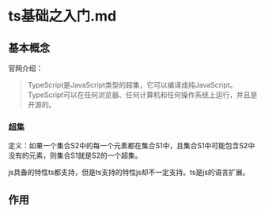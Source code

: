 # ts基础之入门.md

## 基本概念

官网介绍：

> TypeScript是JavaScript类型的超集，它可以编译成纯JavaScript。
> TypeScript可以在任何浏览器、任何计算机和任何操作系统上运行，并且是开源的。

### 超集

定义：如果一个集合S2中的每一个元素都在集合S1中，且集合S1中可能包含S2中没有的元素，则集合S1就是S2的一个超集。

js具备的特性ts都支持，但是ts支持的特性js却不一定支持。ts是js的语言扩展。

## 作用